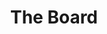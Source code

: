 ---
title: The Board
description: The board of East Asian Association
layout: layouts/article.liquid
permalink: /en/about/the-board.html
tags: about
sideNavOrder: 3
---